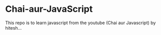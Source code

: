 # Chai-aur-JavaScript
This repo is to learn javascript from the youtube (Chai aur Javascript) by hitesh...
